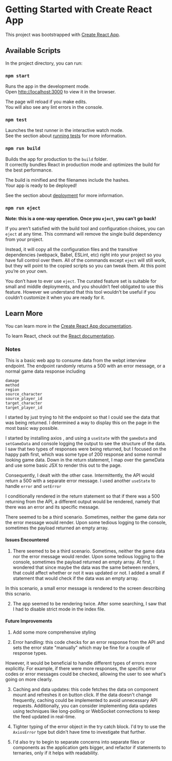 # Getting Started with Create React App

This project was bootstrapped with [Create React App](https://github.com/facebook/create-react-app).

## Available Scripts

In the project directory, you can run:

### `npm start`

Runs the app in the development mode.\
Open [http://localhost:3000](http://localhost:3000) to view it in the browser.

The page will reload if you make edits.\
You will also see any lint errors in the console.

### `npm test`

Launches the test runner in the interactive watch mode.\
See the section about [running tests](https://facebook.github.io/create-react-app/docs/running-tests) for more information.

### `npm run build`

Builds the app for production to the `build` folder.\
It correctly bundles React in production mode and optimizes the build for the best performance.

The build is minified and the filenames include the hashes.\
Your app is ready to be deployed!

See the section about [deployment](https://facebook.github.io/create-react-app/docs/deployment) for more information.

### `npm run eject`

**Note: this is a one-way operation. Once you `eject`, you can’t go back!**

If you aren’t satisfied with the build tool and configuration choices, you can `eject` at any time. This command will remove the single build dependency from your project.

Instead, it will copy all the configuration files and the transitive dependencies (webpack, Babel, ESLint, etc) right into your project so you have full control over them. All of the commands except `eject` will still work, but they will point to the copied scripts so you can tweak them. At this point you’re on your own.

You don’t have to ever use `eject`. The curated feature set is suitable for small and middle deployments, and you shouldn’t feel obligated to use this feature. However we understand that this tool wouldn’t be useful if you couldn’t customize it when you are ready for it.

## Learn More

You can learn more in the [Create React App documentation](https://facebook.github.io/create-react-app/docs/getting-started).

To learn React, check out the [React documentation](https://reactjs.org/).

### Notes

This is a basic web app to consume data from the webpt interview endpoint. The endpoint randomly returns a 500 with an error message, or a normal game data response including

```
damage
method
region
source_character
source_player_id
target_character
target_player_id
```

I started by just trying to hit the endpoint so that I could see the data that was being returned. I determined a way to display this on the page in the most basic way possible. 

I started by installing axios , and using a `useState` with the `gameData` and `setGameData` and console logging the output to see the structure of the data. I saw that two types of responses were being returned, but I focused on the happy path first, which was some type of 200 response and some normal looking game data. Down in the return statement, I map over the gameData and use some basic JSX to render this out to the page. 

Consequently, I dealt with the other case. Intermittently, the API would return a 500 with a separate error message. I used another `useState` to handle `error` and `setError`

I conditionally rendered in the return statement so that if there was a 500 returning from the API, a different output would be rendered, namely that there was an error and its specific message. 

There seemed to be a third scenario. Sometimes, neither the game data nor the error message would render. Upon some tedious logging to the console, sometimes the payload returned an empty array. 


#### Issues Encountered

1. There seemed to be a third scenario. Sometimes, neither the game data nor the error message would render. Upon some tedious logging to the console, sometimes the payload returned an empty array. At first, I wondered that since maybe the data was the same between renders, that could affect whether or not it was updated or not. I added a small if statement that would check if the data was an empty array. 

In this scenario, a small error message is rendered to the screen describing this scnario.

2. The app seemed to be rendering twice. After some searching, I saw that I had to disable strict mode in the index file. 



#### Future Improvements

1. Add some more comprehensive styling

2. Error handling: this code checks for an error response from the API and sets the error state "manually" which may be fine for a couple of response types. 

However, it would be beneficial to handle different types of errors more explicitly. For example, if there were more responses, the specific error codes or error messages could be checked, allowing the user to see what's going on more clearly. 

3. Caching and data updates: this code fetches the data on component mount and refreshes it on button click. If the data doesn't change frequently, caching could be implemented to avoid unnecessary API requests. Additionally, you can consider implementing data updates using techniques like long-polling or WebSocket connections to keep the feed updated in real-time.

4. Tighter typing of the error object in the try catch block. I'd try to use the `AxiosError` type but didn't have time to investigate that further. 

5. I'd also try to begin to separate concerns into separate files or components as the application gets bigger, and refactor if statements to ternaries, only if it helps with readability. 



